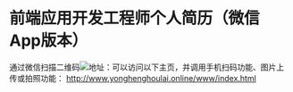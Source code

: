 # 前端应用开发工程师个人简历（微信App版本）
通过微信扫描二维码![地址：](http://www.yonghenghoulai.online/www/images/erweima.png)可以访问以下主页，并调用手机扫码功能、图片上传或拍照功能：
http://www.yonghenghoulai.online/www/index.html
